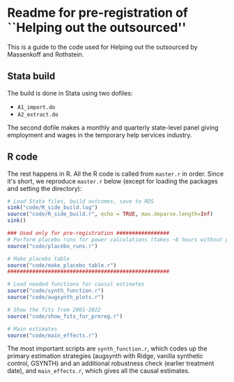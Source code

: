 # Readme for pre-registration of ``Helping out the outsourced'' #

This is a guide to the code used for Helping out the outsourced by Massenkoff and Rothstein. 

## Stata build ## 
The build is done in Stata using two dofiles:

- `A1_import.do`
- `A2_extract.do`

The second dofile makes a monthly and quarterly state-level panel giving employment and wages in the temporary help services industry.

## R code ## 

The rest happens in R. All the R code is called from `master.r` in order. Since it's short, we reproduce `master.r` below (except for loading the packages and setting the directory):

```R
# Load Stata files, build outcomes, save to RDS
sink("code/R_side_build.log")
source("code/R_side_build.r", echo = TRUE, max.deparse.length=Inf)
sink()

### Used only for pre-registration #################
# Perform placebo runs for power calculations (takes ~6 hours without parallelizing)
source("code/placebo_runs.r")

# Make placebo table 
source("code/make_placebo_table.r")
####################################################

# Load needed functions for causal estimates 
source("code/synth_function.r")
source("code/augsynth_plots.r")

# Show the fits from 2001-2022
source("code/show_fits_for_prereg.r")

# Main estimates 
source("code/main_effects.r")
```
The most important scripts are `synth_function.r`, which codes up the primary estimation strategies (augsynth with Ridge, vanilla synthetic control, GSYNTH) and an additional robustness check (earlier treatment date), and `main_effects.r`, which gives all the causal estimates. 
 
